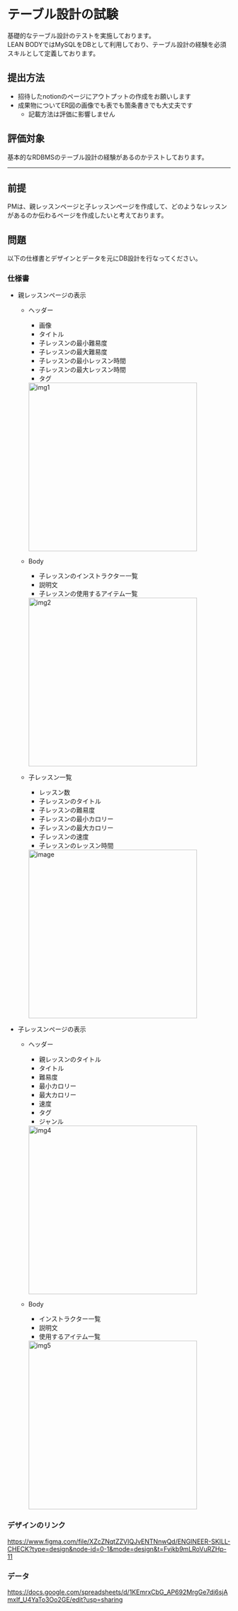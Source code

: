 # テーブル設計の試験
基礎的なテーブル設計のテストを実施しております。  
LEAN BODYではMySQLをDBとして利用しており、テーブル設計の経験を必須スキルとして定義しております。

## 提出方法
* 招待したnotionのページにアウトプットの作成をお願いします
* 成果物についてER図の画像でも表でも箇条書きでも大丈夫です
  * 記載方法は評価に影響しません

## 評価対象
基本的なRDBMSのテーブル設計の経験があるのかテストしております。

--------

## 前提
PMは、親レッスンページと子レッスンページを作成して、どのようなレッスンがあるのか伝わるページを作成したいと考えております。  

## 問題
以下の仕様書とデザインとデータを元にDB設計を行なってください。

### 仕様書
- 親レッスンページの表示
    - ヘッダー
        - 画像
        - タイトル
        - 子レッスンの最小難易度
        - 子レッスンの最大難易度
        - 子レッスンの最小レッスン時間
        - 子レッスンの最大レッスン時間
        - タグ

        <img width="380" alt="img1" src="https://github.com/wondernuts/recruitment_exam/assets/22848303/bc7adc08-f269-4bea-8fa3-b9c6802700c0">
        
    - Body
        - 子レッスンのインストラクター一覧
        - 説明文
        - 子レッスンの使用するアイテム一覧
        
        <img width="380" alt="img2" src="https://github.com/wondernuts/recruitment_exam/assets/22848303/9841e8dc-5dc4-4618-a493-17a66174af31">
        
    - 子レッスン一覧
        - レッスン数
        - 子レッスンのタイトル
        - 子レッスンの難易度
        - 子レッスンの最小カロリー
        - 子レッスンの最大カロリー
        - 子レッスンの速度
        - 子レッスンのレッスン時間
        
        <img width="380" alt="image" src="https://github.com/wondernuts/recruitment_exam/assets/22848303/9d8fe167-295e-45ab-9b20-f9e49d1b9083">
        
- 子レッスンページの表示
    - ヘッダー
        - 親レッスンのタイトル
        - タイトル
        - 難易度
        - 最小カロリー
        - 最大カロリー
        - 速度
        - タグ
        - ジャンル
        
        <img width="380" alt="img4" src="https://github.com/wondernuts/recruitment_exam/assets/22848303/a294f9d5-d3da-49c0-93d0-e1fafa589f57">
        
    - Body
        - インストラクター一覧
        - 説明文
        - 使用するアイテム一覧
        
        <img width="380" alt="img5" src="https://github.com/wondernuts/recruitment_exam/assets/22848303/3104185c-17e7-45cb-a54d-13480a405d67">


### デザインのリンク
https://www.figma.com/file/XZcZNqtZZVIQJvENTNnwQd/ENGINEER-SKILL-CHECK?type=design&node-id=0-1&mode=design&t=Fvjkb9mLRoVuRZHp-11


### データ
https://docs.google.com/spreadsheets/d/1KEmrxCbG_AP692MrgGe7di6sjAmxIf_U4YaTo3Oo2GE/edit?usp=sharing
